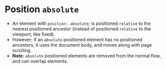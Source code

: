 # Position `absolute`

* An element with `position: absolute`; is positioned `relative` to the nearest positioned ancestor (instead of positioned `relative` to the viewport, like fixed).
* However; if an `absolute` positioned element has no positioned ancestors, it uses the document body, and moves along with page scrolling.
* __Note__: `absolute` positioned elements are removed from the normal flow, and can overlap elements.